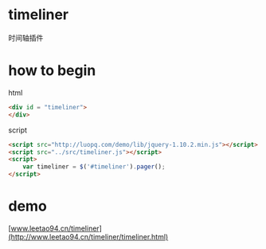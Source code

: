 # timeliner

时间轴插件

# how to begin

html

```html
<div id = "timeliner">
</div>
```

script

```html
<script src="http://luopq.com/demo/lib/jquery-1.10.2.min.js"></script>
<script src="../src/timeliner.js"></script>
<script>
    var timeliner = $('#timeliner').pager();
</script>
```

# demo

[www.leetao94.cn/timeliner](http://www.leetao94.cn/timeliner/timeliner.html)
